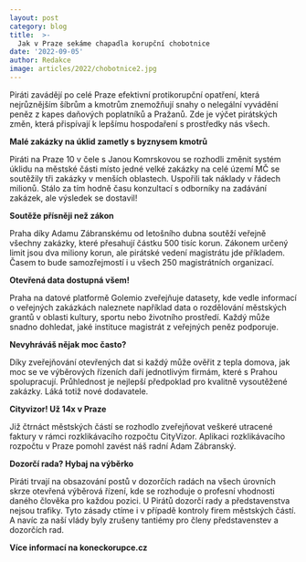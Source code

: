 ```yaml
---
layout: post
category: blog
title:  >-
  Jak v Praze sekáme chapadla korupční chobotnice
date: '2022-09-05'
author: Redakce
image: articles/2022/chobotnice2.jpg
---
```

Piráti zavádějí po celé Praze efektivní protikorupční opatření, která nejrůznějším šíbrům a kmotrům znemožňují snahy o nelegální vyvádění peněz z kapes daňových poplatníků a Pražanů. Zde je výčet pirátských změn, která přispívají k lepšímu hospodaření s prostředky nás všech.

**Malé zakázky na úklid zametly s byznysem kmotrů**

Piráti na Praze 10 v čele s Janou Komrskovou se rozhodli změnit systém úklidu na městské části místo jedné velké zakázky na celé území MČ se soutěžily tři zakázky v menších oblastech. Uspořili tak náklady v řádech milionů. Stálo za tím hodně času konzultací s odborníky na zadávání zakázek, ale výsledek se dostavil!

**Soutěže přísněji než zákon**

Praha díky Adamu Zábranskému od letošního dubna soutěží veřejně všechny zakázky, které přesahují částku 500 tisíc korun. Zákonem určený limit jsou dva miliony korun, ale pirátské vedení magistrátu jde příkladem. Časem to bude samozřejmostí i u všech 250 magistrátních organizací.

**Otevřená data dostupná všem!**

Praha na datové platformě Golemio zveřejňuje datasety, kde vedle informací o veřejných zakázkách naleznete například data o rozdělování městských grantů v oblasti kultury, sportu nebo životního prostředí. Každý může snadno dohledat, jaké instituce magistrát z veřejných peněz podporuje.

**Nevyhráváš nějak moc často?**

Díky zveřejňování otevřených dat si každý může ověřit z tepla domova, jak moc se ve výběrových řízeních daří jednotlivým firmám, které s Prahou spolupracují. Průhlednost je nejlepší předpoklad pro kvalitně vysoutěžené zakázky. Láká totiž nové dodavatele.

**Cityvizor! Už 14x v Praze**

Již čtrnáct městských částí se rozhodlo zveřejňovat veškeré utracené faktury v rámci rozklikávacího rozpočtu CityVizor. Aplikaci rozklikávacího rozpočtu v Praze pomohl zavést náš radní Adam Zábranský.

**Dozorčí rada? Hybaj na výběrko**

Piráti trvají na obsazování postů v dozorčích radách na všech úrovních skrze otevřená výběrová řízení, kde se rozhoduje o profesní vhodnosti daného člověka pro každou pozici. U Pirátů dozorčí rady a představenstva nejsou trafiky. Tyto zásady ctíme i v případě kontroly firem městských částí. A navíc za naší vlády byly zrušeny tantiémy pro členy představenstev a dozorčích rad.

**Více informací na koneckorupce.cz** 